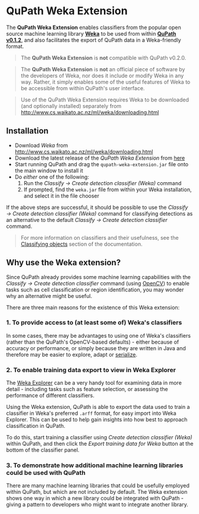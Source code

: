 QuPath Weka Extension
=====================

The **QuPath Weka Extension** enables classifiers from the popular open source machine learning library [**Weka**](http://www.cs.waikato.ac.nz/ml/weka/) to be used from within [**QuPath v0.1.2**](http://qupath.github.io), and also facilitates the export of QuPath data in a Weka-friendly format.

> The **QuPath Weka Extension** is **not** compatible with QuPath v0.2.0.

> The **QuPath Weka Extension** is **not** an official piece of software by the developers of Weka, nor does it include or modify Weka in any way.  Rather, it simply enables some of the useful features of Weka to be accessible from within QuPath's user interface.

> Use of the QuPath Weka Extension requires Weka to be downloaded (and optionally installed) separately from http://www.cs.waikato.ac.nz/ml/weka/downloading.html

## Installation

* Download *Weka* from http://www.cs.waikato.ac.nz/ml/weka/downloading.html
* Download the latest release of the *QuPath Weka Extension* from [here](https://github.com/qupath/qupath-weka-extension/releases/latest)
* Start running QuPath and drag the ```qupath-weka-extension.jar``` file onto the main window to install it
* Do *either* one of the following:
	1. Run the *Classify &rarr; Create detection classifier (Weka)* command
	2. If prompted, find the ```weka.jar``` file from within your Weka installation, and select it in the file chooser
	
If the above steps are successful, it should be possible to use the *Classify &rarr; Create detection classifier (Weka)* command for classifying detections as an alternative to the default *Classify &rarr; Create detection classifier* command.

> For more information on classifiers and their usefulness, see the [Classifying objects](https://github.com/qupath/qupath/wiki/Classifying-objects) section of the documentation.


## Why use the Weka extension?

Since QuPath already provides some machine learning capabilities with the *Classify &rarr; Create detection classifier* command (using [OpenCV](http://docs.opencv.org/3.1.0/dc/dd6/ml_intro.html)) to enable tasks such as cell classification or region identification, you may wonder why an alternative might be useful.

There are three main reasons for the existence of this Weka extension:

### 1. To provide access to (at least some of) Weka's classifiers

In some cases, there may be advantages to using one of Weka's classifiers (rather than the QuPath's OpenCV-based defaults) - either because of accuracy or performance, or simply because they are written in Java and therefore may be easier to explore, adapt or [serialize](https://docs.oracle.com/javase/tutorial/essential/io/objectstreams.html).


### 2. To enable training data export to view in Weka Explorer

The [Weka Explorer](http://www.cs.waikato.ac.nz/~ml/weka/gui_explorer.html) can be a very handy tool for examining data in more detail - including tasks such as feature selection, or assessing the performance of different classifiers.

Using the Weka extension, QuPath is able to export the data used to train a classifier in Weka's preferred ```.arff``` format, for easy import into Weka Explorer.  This can be used to help gain insights into how best to approach classification in QuPath.

To do this, start training a classifier using *Create detection classifier (Weka)* within QuPath, and then click the *Export training data for Weka* button at the bottom of the classifier panel.


### 3. To demonstrate how additional machine learning libraries could be used with QuPath

There are many machine learning libraries that could be usefully employed within QuPath, but which are not included by default.  The Weka extension shows one way in which a new library could be integrated with QuPath - giving a pattern to developers who might want to integrate another library.
